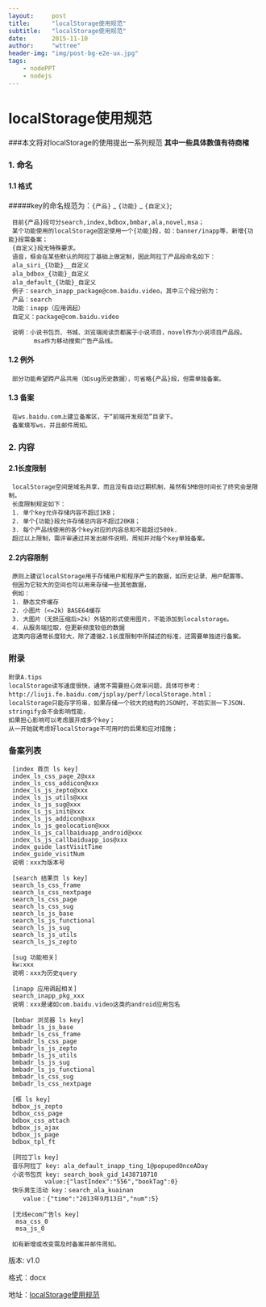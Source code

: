 ```yaml
---
layout:     post
title:      "localStorage使用规范"
subtitle:   "localStorage使用规范"
date:       2015-11-10
author:     "wttree"
header-img: "img/post-bg-e2e-ux.jpg"
tags:
    - nodePPT
    - nodejs
---
```


# localStorage使用规范



###本文将对localStorage的使用提出一系列规范
**其中一些具体数值有待商榷**

### 1. 命名

#### 1.1 格式

#####key的命名规范为：`{产品}` _ `{功能}` _ `{自定义}`;

     目前{产品}段可分search,index,bdbox,bmbar,ala,novel,msa；
     某个功能使用的localStorage固定使用一个{功能}段，如：banner/inapp等，新增{功能}段需备案；
     {自定义}段无特殊要求。
     语音，框会在某些默认的阿拉丁基础上做定制，因此阿拉丁产品段命名如下：
     ala_siri_{功能}__自定义 
     ala_bdbox_{功能}_自定义
     ala_default_{功能}_自定义
     例子：search_inapp_package@com.baidu.video，其中三个段分别为：
     产品：search
     功能：inapp（应用调起）
     自定义：package@com.baidu.video

     说明：小说书包页、书城、浏览端阅读页都属于小说项目，novel作为小说项目产品段。
           msa作为移动搜索广告产品线。



#### 1.2 例外

     部分功能希望跨产品共用（如sug历史数据），可省略{产品}段，但需单独备案。

#### 1.3 备案

     在ws.baidu.com上建立备案区，于“前端开发规范”目录下。
     备案填写ws，并且邮件周知。


### 2. 内容

#### 2.1长度限制

     localStorage空间是域名共享，而且没有自动过期机制，虽然有5MB但时间长了终究会是限制。
     长度限制规定如下：
     1. 单个key允许存储内容不超过1KB；
     2. 单个{功能}段允许存储总内容不超过20KB；
     3. 每个产品线使用的各个key对应的内容总和不能超过500k.
     超过以上限制，需评审通过并发出邮件说明，周知并对每个key单独备案。


#### 2.2内容限制

     原则上建议localStorage用于存储用户和程序产生的数据，如历史记录、用户配置等。
     但因为它较大的空间也可以用来存储一些其他数据，
     例如：
     1. 静态文件缓存
     2. 小图片（<=2k）BASE64缓存
     3. 大图片（无损压缩后>2k）外链的形式使用图片，不能添加到localstorage。
     4. 从服务端拉取，但更新频度较低的数据
     这类内容通常长度较大，除了遵循2.1长度限制中所描述的标准，还需要单独进行备案。

### 附录  
    附录A.tips
    localStorage读写速度很快，通常不需要担心效率问题，具体可参考：http://liuji.fe.baidu.com/jsplay/perf/localStorage.html；
    localStorage只能存字符串，如果存储一个较大的结构的JSON时，不妨实测一下JSON. stringify会不会影响性能，
    如果担心影响可以考虑展开成多个key；
    从一开始就考虑好localStorage不可用时的后果和应对措施；

### 备案列表

     [index 首页 ls key]
     index_ls_css_page_2@xxx
     index_ls_css_addicon@xxx
     index_ls_js_zepto@xxx
     index_ls_js_utils@xxx
     index_ls_js_sug@xxx
     index_ls_js_init@xxx
     index_ls_js_addicon@xxx
     index_ls_js_geolocation@xxx
     index_ls_js_callbaiduapp_android@xxx
     index_ls_js_callbaiduapp_ios@xxx
     index_guide_lastVisitTime
     index_guide_visitNum
     说明：xxx为版本号

     [search 结果页 ls key]
     search_ls_css_frame
     search_ls_css_nextpage
     search_ls_css_page
     search_ls_css_sug
     search_ls_js_base
     search_ls_js_functional
     search_ls_js_sug
     search_ls_js_utils
     search_ls_js_zepto

     [sug 功能相关]
     kw:xxx
     说明：xxx为历史query

     [inapp 应用调起相关]
     search_inapp_pkg_xxx
     说明：xxx是诸如com.baidu.video这类的android应用包名

     [bmbar 浏览器 ls key]
     bmbadr_ls_js_base
     bmbadr_ls_css_frame
     bmbadr_ls_css_page
     bmbadr_ls_js_zepto
     bmbadr_ls_js_utils
     bmbadr_ls_js_sug
     bmbadr_ls_js_functional
     bmbadr_ls_css_sug
     bmbadr_ls_css_nextpage

     [框 ls key]
     bdbox_js_zepto
     bdbox_css_page
     bdbox_css_attach
     bdbox_js_ajax
     bdbox_js_page
     bdbox_tpl_ft

     [阿拉丁ls key]
     音乐阿拉丁 key: ala_default_inapp_ting_1@popupedOnceADay
     小说书包页 key: search_book_gid_1438710710 
              value:{"lastIndex":"556","bookTag":0} 
     快乐男生活动 key：search_ala_kuainan 
		value：{"time":"2013年9月13日","num":5}

	 [无线ecom广告ls key]
      msa_css_0
      msa_js_0

     如有新增或改变需及时备案并邮件周知。
版本: v1.0

格式：docx

地址：<a href="http://docs.babel.baidu.com/doc/45223106-4b30-4612-adc3-e734dd4f5288" target="_blank">localStorage使用规范</a>
